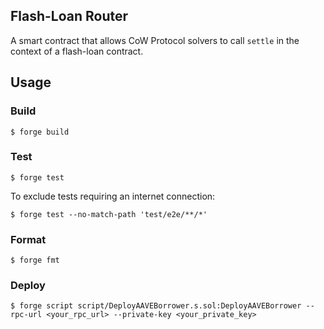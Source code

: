 ## Flash-Loan Router

A smart contract that allows CoW Protocol solvers to call `settle` in the context of a flash-loan contract.

## Usage

### Build

```shell
$ forge build
```

### Test

```shell
$ forge test
```

To exclude tests requiring an internet connection:

```shell
$ forge test --no-match-path 'test/e2e/**/*'
```

### Format

```shell
$ forge fmt
```

### Deploy

```shell
$ forge script script/DeployAAVEBorrower.s.sol:DeployAAVEBorrower --rpc-url <your_rpc_url> --private-key <your_private_key>
```